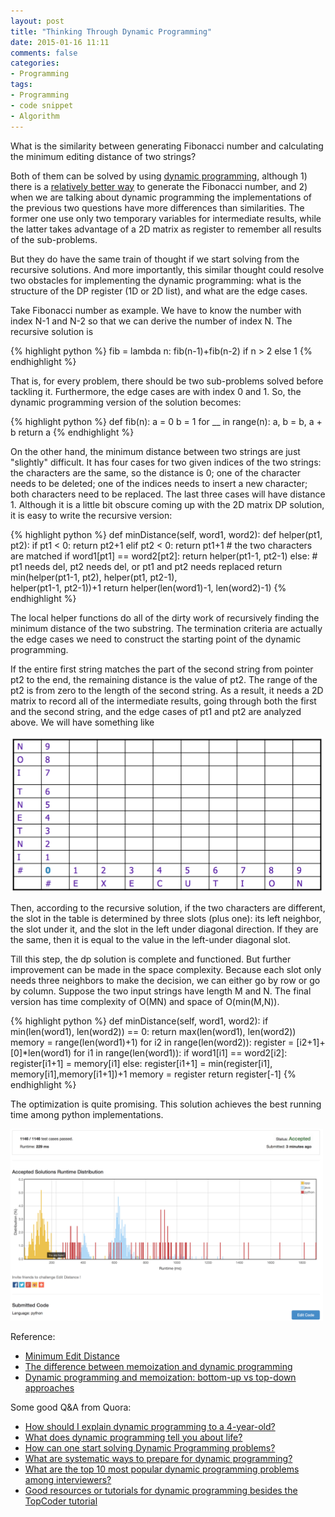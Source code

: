 ```yaml
---
layout: post
title: "Thinking Through Dynamic Programming"
date: 2015-01-16 11:11
comments: false
categories:
- Programming
tags:
- Programming
- code snippet
- Algorithm
---
```


What is the similarity between generating Fibonacci number and calculating the minimum editing distance of two strings?

Both of them can be solved by using [dynamic programming](http://en.wikipedia.org/wiki/Dynamic_programming), although 1) there is a [relatively better way](https://gist.github.com/creasyw/9c79383a5a55439a27a5#file-fibonacci-py-L29) to generate the Fibonacci number, and 2) when we are talking about dynamic programming the implementations of the previous two questions have more differences than similarities. The former one use only two temporary variables for intermediate results, while the latter takes advantage of a 2D matrix as register to remember all results of the sub-problems.

But they do have the same train of thought if we start solving from the recursive solutions. And more importantly, this similar thought could resolve two obstacles for implementing the dynamic programming: what is the structure of the DP register (1D or 2D list), and what are the edge cases.

Take Fibonacci number as example. We have to know the number with index N-1 and N-2 so that we can derive the number of index N. The recursive solution is

{% highlight python %}
fib = lambda n: fib(n-1)+fib(n-2) if n > 2 else 1
{% endhighlight %}

That is, for every problem, there should be two sub-problems solved before tackling it. Furthermore, the edge cases are with index 0 and 1. So, the dynamic programming version of the solution becomes:

{% highlight python %}
def fib(n):
    a = 0
    b = 1
    for __ in range(n):
        a, b = b, a + b
    return a
{% endhighlight %}

On the other hand, the minimum distance between two strings are just "slightly" difficult. It has four cases for two given indices of the two strings: the characters are the same, so the distance is 0; one of the character needs to be deleted; one of the indices needs to insert a new character; both characters need to be replaced. The last three cases will have distance 1. Although it is a little bit obscure coming up with the 2D matrix DP solution, it is easy to write the recursive version:

{% highlight python %}
def minDistance(self, word1, word2):
        def helper(pt1, pt2):
            if pt1 < 0:
                return pt2+1
            elif pt2 < 0:
                return pt1+1
            # the two characters are matched
            if word1[pt1] == word2[pt2]:
                return helper(pt1-1, pt2-1)
            else:
            # pt1 needs del, pt2 needs del, or pt1 and pt2 needs replaced
                return min(helper(pt1-1, pt2), helper(pt1, pt2-1), \
                        helper(pt1-1, pt2-1))+1
        return helper(len(word1)-1, len(word2)-1)
{% endhighlight %}

The local helper functions do all of the dirty work of recursively finding the minimum distance of the two substring. The termination criteria are actually the edge cases we need to construct the starting point of the dynamic programming.

If the entire first string matches the part of the second string from pointer pt2 to the end, the remaining distance is the value of pt2. The range of the pt2 is from zero to the length of the second string. As a result, it needs a 2D matrix to record all of the intermediate results, going through both the first and the second string, and the edge cases of pt1 and pt2 are analyzed above. We will have something like

<img src="/images/dp_table.png" alt="Example Table" style="width: 500px;"/>

Then, according to the recursive solution, if the two characters are different, the slot in the table is determined by three slots (plus one): its left neighbor, the slot under it, and the slot in the left under diagonal direction. If they are the same, then it is equal to the value in the left-under diagonal slot.

Till this step, the dp solution is complete and functioned. But further improvement can be made in the space complexity. Because each slot only needs three neighbors to make the decision, we can either go by row or go by column. Suppose the two input strings have length M and N. The final version has time complexity of O(MN) and space of O(min(M,N)).

{% highlight python %}
def minDistance(self, word1, word2):
        if min(len(word1), len(word2)) == 0:
            return max(len(word1), len(word2))
        memory = range(len(word1)+1)
        for i2 in range(len(word2)):
            register = [i2+1]+[0]*len(word1)
            for i1 in range(len(word1)):
                if word1[i1] == word2[i2]:
                    register[i1+1] = memory[i1]
                else:
                    register[i1+1] = min(register[i1], memory[i1],memory[i1+1])+1
            memory = register
        return register[-1]
{% endhighlight %}

The optimization is quite promising. This solution achieves the best running time among python implementations.

<img src="/images/dp_performance.png" alt="Example Table" style="width: 500px;"/>


Reference:

- [Minimum Edit Distance](https://web.stanford.edu/class/cs124/lec/med.pdf)
- [The difference between memoization and dynamic programming](http://stackoverflow.com/a/6185005/941508)
- [Dynamic programming and memoization: bottom-up vs top-down approaches](http://stackoverflow.com/a/6165124/941508)

Some good Q&A from Quora:

- [How should I explain dynamic programming to a 4-year-old?](http://www.quora.com/How-should-I-explain-dynamic-programming-to-a-4-year-old)
- [What does dynamic programming tell you about life?](http://www.quora.com/What-does-dynamic-programming-tell-you-about-life)
- [How can one start solving Dynamic Programming problems?](http://www.quora.com/How-can-one-start-solving-Dynamic-Programming-problems)
- [What are systematic ways to prepare for dynamic programming?](http://www.quora.com/What-are-systematic-ways-to-prepare-for-dynamic-programming)
- [What are the top 10 most popular dynamic programming problems among interviewers?](http://www.quora.com/What-are-the-top-10-most-popular-dynamic-programming-problems-among-interviewers)
- [Good resources or tutorials for dynamic programming besides the TopCoder tutorial](http://www.quora.com/Are-there-any-good-resources-or-tutorials-for-dynamic-programming-besides-the-TopCoder-tutorial)
